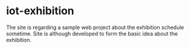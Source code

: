 # iot-exhibition
The site is regarding a sample web project about the exhibition schedule sometime.
Site is although developed to form the basic idea about the exhibition.
